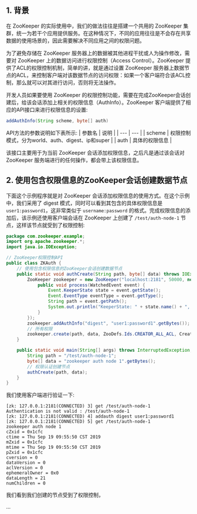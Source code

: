 ## 1. 背景

在 ZooKeeper 的实际使用中，我们的做法往往是搭建一个共用的 ZooKeeper 集群，统一为若干个应用提供服务。在这种情况下，不同的应用往往是不会存在共享数据的使用场景的，因此需要解决不同应用之间的权限问题。

为了避免存储在 ZooKeeper 服务器上的数据被其他进程干扰或人为操作修改，需要对 ZooKeeper 上的数据访问进行权限控制（Access Control）。ZooKeeper 提供了ACL的权限控制机制，简单的讲，就是通过设置 ZooKeeper 服务器上数据节点的ACL，来控制客户端对该数据节点的访问权限：如果一个客户端符合该ACL控制，那么就可以对其进行访问，否则将无法操作。

开发人员如果要使用 ZooKeeper 的权限控制功能，需要在完成ZooKeeper会话创建后，给该会话添加上相关的权限信息（AuthInfo）。ZooKeeper 客户端提供了相应的API接口来进行权限信息的设置:
```java
addAuthInfo(String scheme, byte[] auth)
```
API方法的参数说明如下表所示:
| 参数名	| 说明 |
| --- | --- |
| scheme | 权限控制模式，分为world、auth、digest、ip和super |
| auth | 具体的权限信息 |

该接口主要用于为当前 ZooKeeper 会话添加权限信息，之后凡是通过该会话对 ZooKeeper 服务端进行的任何操作，都会带上该权限信息。

## 2. 使用包含权限信息的ZooKeeper会话创建数据节点

下面这个示例程序就是对 ZooKeeper 会话添加权限信息的使用方式。在这个示例中，我们采用了 digest 模式，同时可以看到其包含的具体权限信息是 `user1:password1`，这非常类似于 `username:password` 的格式。完成权限信息的添加后，该示例还使用客户端会话在 ZooKeeper 上创建了 `/test/auth-node-1` 节点，这样该节点就受到了权限控制:
```java
package com.zookeeper.example;
import org.apache.zookeeper.*;
import java.io.IOException;

// ZooKeeper权限控制API
public class ZKAuth {
    // 使用包含权限信息的ZooKeeper会话创建数据节点
    public static void authCreate(String path, byte[] data) throws IOException, KeeperException, InterruptedException {
        ZooKeeper zookeeper = new ZooKeeper("localhost:2181", 50000, new Watcher() {
            public void process(WatchedEvent event) {
                Event.KeeperState state = event.getState();
                Event.EventType eventType = event.getType();
                String path = event.getPath();
                System.out.println("KeeperState: " + state.name() + ", EventType: " + eventType.name() + ", path: " + path);
            }
        });
        zookeeper.addAuthInfo("digest", "user1:password1".getBytes());
        // 所有权限
        zookeeper.create(path, data, ZooDefs.Ids.CREATOR_ALL_ACL, CreateMode.PERSISTENT);
    }

    public static void main(String[] args) throws InterruptedException, IOException, KeeperException {
        String path = "/test/auth-node-1";
        byte[] data = "zookeeper auth node 1".getBytes();
        // 权限认证创建节点
        authCreate(path, data);
    }
}
```
我们使用客户端进行验证一下:
```
[zk: 127.0.0.1:2181(CONNECTED) 3] get /test/auth-node-1
Authentication is not valid : /test/auth-node-1
[zk: 127.0.0.1:2181(CONNECTED) 4] addauth digest user1:password1
[zk: 127.0.0.1:2181(CONNECTED) 5] get /test/auth-node-1
zookeeper auth node 1
cZxid = 0x1cfc
ctime = Thu Sep 19 09:55:50 CST 2019
mZxid = 0x1cfc
mtime = Thu Sep 19 09:55:50 CST 2019
pZxid = 0x1cfc
cversion = 0
dataVersion = 0
aclVersion = 0
ephemeralOwner = 0x0
dataLength = 21
numChildren = 0
```
我们看到我们创建的节点受到了权限控制，



...
